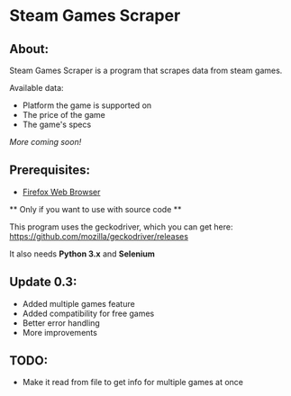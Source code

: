 # Steam Games Scraper

## About:

Steam Games Scraper is a program that scrapes data from steam games.

Available data:
* Platform the game is supported on
* The price of the game
* The game's specs

_More coming soon!_

## Prerequisites:
* [Firefox Web Browser](https://www.mozilla.org/en-US/exp/firefox/new/)

** Only if you want to use with source code **

This program uses the geckodriver, which you can get here: https://github.com/mozilla/geckodriver/releases

It also needs **Python 3.x** and **Selenium**

## Update 0.3:

* Added multiple games feature
* Added compatibility for free games
* Better error handling
* More improvements

## TODO:

* Make it read from file to get info for multiple games at once

